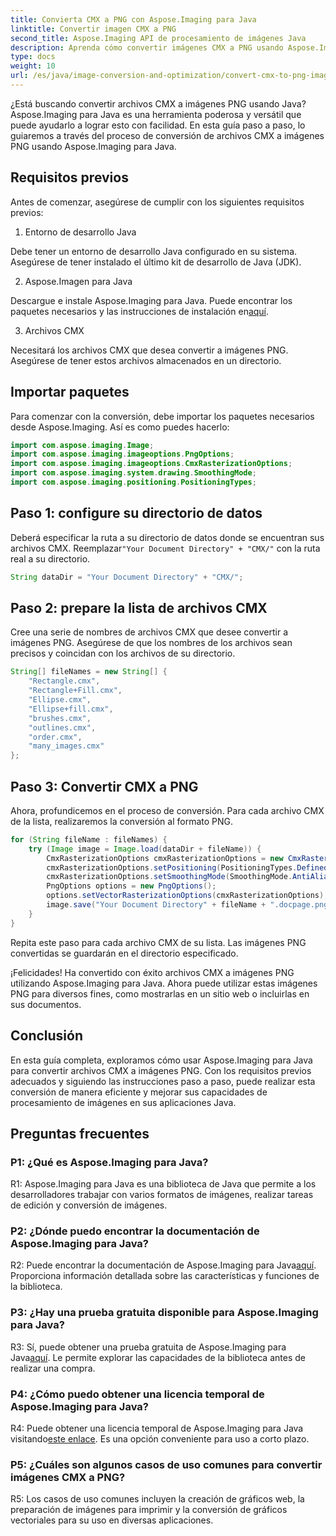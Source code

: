 ```yaml
---
title: Convierta CMX a PNG con Aspose.Imaging para Java
linktitle: Convertir imagen CMX a PNG
second_title: Aspose.Imaging API de procesamiento de imágenes Java
description: Aprenda cómo convertir imágenes CMX a PNG usando Aspose.Imaging para Java. Siga nuestra guía paso a paso para una conversión de imágenes perfecta.
type: docs
weight: 10
url: /es/java/image-conversion-and-optimization/convert-cmx-to-png-image/
---
```

¿Está buscando convertir archivos CMX a imágenes PNG usando Java? Aspose.Imaging para Java es una herramienta poderosa y versátil que puede ayudarlo a lograr esto con facilidad. En esta guía paso a paso, lo guiaremos a través del proceso de conversión de archivos CMX a imágenes PNG usando Aspose.Imaging para Java.

## Requisitos previos

Antes de comenzar, asegúrese de cumplir con los siguientes requisitos previos:

1. Entorno de desarrollo Java

Debe tener un entorno de desarrollo Java configurado en su sistema. Asegúrese de tener instalado el último kit de desarrollo de Java (JDK).

2. Aspose.Imagen para Java

 Descargue e instale Aspose.Imaging para Java. Puede encontrar los paquetes necesarios y las instrucciones de instalación en[aquí](https://releases.aspose.com/imaging/java/).

3. Archivos CMX

Necesitará los archivos CMX que desea convertir a imágenes PNG. Asegúrese de tener estos archivos almacenados en un directorio.

## Importar paquetes

Para comenzar con la conversión, debe importar los paquetes necesarios desde Aspose.Imaging. Así es como puedes hacerlo:

```java
import com.aspose.imaging.Image;
import com.aspose.imaging.imageoptions.PngOptions;
import com.aspose.imaging.imageoptions.CmxRasterizationOptions;
import com.aspose.imaging.system.drawing.SmoothingMode;
import com.aspose.imaging.positioning.PositioningTypes;
```

## Paso 1: configure su directorio de datos

Deberá especificar la ruta a su directorio de datos donde se encuentran sus archivos CMX. Reemplazar`"Your Document Directory" + "CMX/"` con la ruta real a su directorio.

```java
String dataDir = "Your Document Directory" + "CMX/";
```

## Paso 2: prepare la lista de archivos CMX

Cree una serie de nombres de archivos CMX que desee convertir a imágenes PNG. Asegúrese de que los nombres de los archivos sean precisos y coincidan con los archivos de su directorio.

```java
String[] fileNames = new String[] {
    "Rectangle.cmx",
    "Rectangle+Fill.cmx",
    "Ellipse.cmx",
    "Ellipse+fill.cmx",
    "brushes.cmx",
    "outlines.cmx",
    "order.cmx",
    "many_images.cmx"
};
```

## Paso 3: Convertir CMX a PNG

Ahora, profundicemos en el proceso de conversión. Para cada archivo CMX de la lista, realizaremos la conversión al formato PNG.

```java
for (String fileName : fileNames) {
    try (Image image = Image.load(dataDir + fileName)) {
        CmxRasterizationOptions cmxRasterizationOptions = new CmxRasterizationOptions();
        cmxRasterizationOptions.setPositioning(PositioningTypes.DefinedByDocument);
        cmxRasterizationOptions.setSmoothingMode(SmoothingMode.AntiAlias);
        PngOptions options = new PngOptions();
        options.setVectorRasterizationOptions(cmxRasterizationOptions);
        image.save("Your Document Directory" + fileName + ".docpage.png", options);
    }
}
```

Repita este paso para cada archivo CMX de su lista. Las imágenes PNG convertidas se guardarán en el directorio especificado.

¡Felicidades! Ha convertido con éxito archivos CMX a imágenes PNG utilizando Aspose.Imaging para Java. Ahora puede utilizar estas imágenes PNG para diversos fines, como mostrarlas en un sitio web o incluirlas en sus documentos.

## Conclusión

En esta guía completa, exploramos cómo usar Aspose.Imaging para Java para convertir archivos CMX a imágenes PNG. Con los requisitos previos adecuados y siguiendo las instrucciones paso a paso, puede realizar esta conversión de manera eficiente y mejorar sus capacidades de procesamiento de imágenes en sus aplicaciones Java.

## Preguntas frecuentes

### P1: ¿Qué es Aspose.Imaging para Java?

R1: Aspose.Imaging para Java es una biblioteca de Java que permite a los desarrolladores trabajar con varios formatos de imágenes, realizar tareas de edición y conversión de imágenes.

### P2: ¿Dónde puedo encontrar la documentación de Aspose.Imaging para Java?

 R2: Puede encontrar la documentación de Aspose.Imaging para Java[aquí](https://reference.aspose.com/imaging/java/). Proporciona información detallada sobre las características y funciones de la biblioteca.

### P3: ¿Hay una prueba gratuita disponible para Aspose.Imaging para Java?

 R3: Sí, puede obtener una prueba gratuita de Aspose.Imaging para Java[aquí](https://releases.aspose.com/). Le permite explorar las capacidades de la biblioteca antes de realizar una compra.

### P4: ¿Cómo puedo obtener una licencia temporal de Aspose.Imaging para Java?

R4: Puede obtener una licencia temporal de Aspose.Imaging para Java visitando[este enlace](https://purchase.aspose.com/temporary-license/). Es una opción conveniente para uso a corto plazo.

### P5: ¿Cuáles son algunos casos de uso comunes para convertir imágenes CMX a PNG?

R5: Los casos de uso comunes incluyen la creación de gráficos web, la preparación de imágenes para imprimir y la conversión de gráficos vectoriales para su uso en diversas aplicaciones.